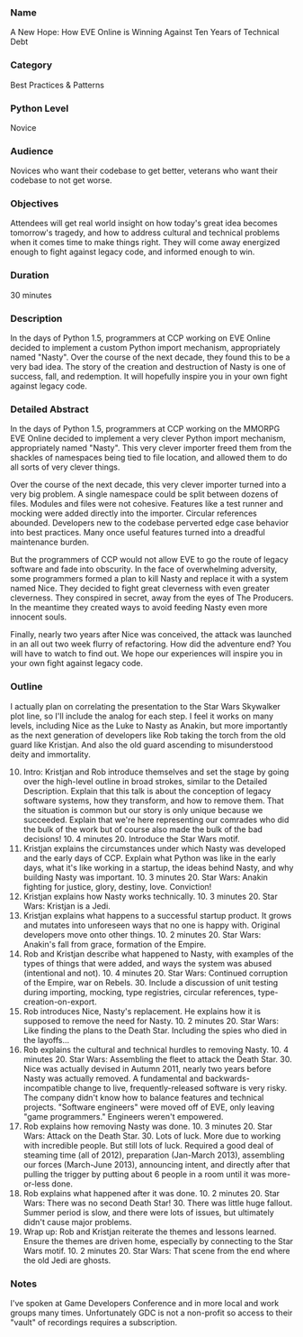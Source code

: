 ### Name
A New Hope: How EVE Online is Winning Against Ten Years of Technical Debt

### Category
Best Practices & Patterns 

### Python Level
Novice 

### Audience
Novices who want their codebase to get better, veterans who want their codebase to not get worse.

### Objectives
Attendees will get real world insight on how today's great idea becomes tomorrow's tragedy, and how to address cultural and technical problems when it comes time to make things right. They will come away energized enough to fight against legacy code, and informed enough to win.

### Duration
30 minutes

### Description
In the days of Python 1.5, programmers at CCP working on EVE Online decided to implement a custom Python import mechanism, appropriately named "Nasty". Over the course of the next decade, they found this to be a very bad idea. The story of the creation and destruction of Nasty is one of success, fall, and redemption. It will hopefully inspire you in your own fight against legacy code.

### Detailed Abstract
In the days of Python 1.5, programmers at CCP working on the MMORPG EVE Online decided to implement a very clever  Python import mechanism, appropriately named "Nasty". This very clever importer freed them from the shackles of namespaces being tied to file location, and allowed them to do all sorts of very clever things.

Over the course of the next decade, this very clever importer turned into a very big problem. A single namespace could be split between dozens of files. Modules and files were not cohesive. Features like a test runner and mocking were added directly into the importer. Circular references abounded. Developers new to the codebase perverted edge case behavior into best practices. Many once useful features turned into a dreadful maintenance burden.

But the programmers of CCP would not allow EVE to go the route of legacy software and fade into obscurity. In the face of overwhelming adversity, some programmers formed a plan to kill Nasty and replace it with a system named Nice. They decided to fight great cleverness with even greater cleverness. They conspired in secret, away from the eyes of The Producers. In the meantime they created ways to avoid feeding Nasty even more innocent souls. 

Finally, nearly two years after Nice was conceived, the attack was launched in an all out two week flurry of refactoring. How did the adventure end? You will have to watch to find out. We hope our experiences will inspire you in your own fight against legacy code.

### Outline
I actually plan on correlating the presentation to the Star Wars Skywalker plot line, so I'll include the analog for each step. I feel it works on many levels, including Nice as the Luke to Nasty as Anakin, but more importantly as the next generation of developers like Rob taking the torch from the old guard like Kristjan. And also the old guard ascending to misunderstood deity and immortality.

10. Intro: Kristjan and Rob introduce themselves and set the stage by going over the high-level outline in broad strokes, similar to the Detailed Description. Explain that this talk is about the conception of legacy software systems, how they transform, and how to remove them. That the situation is common but our story is only unique because we succeeded. Explain that we're here representing our comrades who did the bulk of the work but of course also made the bulk of the bad decisions!
    10. 4 minutes
    20. Introduce the Star Wars motif.
20. Kristjan explains the circumstances under which Nasty was developed and the early days of CCP. Explain what Python was like in the early days, what it's like working in a startup, the ideas behind Nasty, and why building Nasty was important.
    10. 3 minutes
    20. Star Wars: Anakin fighting for justice, glory, destiny, love. Conviction!
30. Kristjan explains how Nasty works technically.
    10. 3 minutes
    20. Star Wars: Kristjan is a Jedi.
40. Kristjan explains what happens to a successful startup product. It grows and mutates into unforeseen ways that no one is happy with. Original developers move onto other things.
    10. 2 minutes
    20. Star Wars: Anakin's fall from grace, formation of the Empire.
50. Rob and Kristjan describe what happened to Nasty, with examples of the types of things that were added, and ways the system was abused (intentional and not).
    10. 4 minutes
    20. Star Wars: Continued corruption of the Empire, war on Rebels.
    30. Include a discussion of unit testing during importing, mocking, type registries, circular references, type-creation-on-export.
60. Rob introduces Nice, Nasty's replacement. He explains how it is supposed to remove the need for Nasty.
    10. 2 minutes
    20. Star Wars: Like finding the plans to the Death Star. Including the spies who died in the layoffs...
70. Rob explains the cultural and technical hurdles to removing Nasty.
    10. 4 minutes
    20. Star Wars: Assembling the fleet to attack the Death Star.
    30. Nice was actually devised in Autumn 2011, nearly two years before Nasty was actually removed. A fundamental and backwards-incompatible change to live, frequently-released software is very risky. The company didn't know how to balance features and technical projects. "Software engineers" were moved off of EVE, only leaving "game programmers." Engineers weren't empowered.
80. Rob explains how removing Nasty was done.
    10. 3 minutes
    20. Star Wars: Attack on the Death Star.
    30. Lots of luck. More due to working with incredible people. But still lots of luck. Required a good deal of steaming time (all of 2012), preparation (Jan-March 2013), assembling our forces (March-June 2013), announcing intent, and directly after that pulling the trigger by putting about 6 people in a room until it was more-or-less done.
90. Rob explains what happened after it was done.
    10. 2 minutes
    20. Star Wars: There was no second Death Star!
    30. There was little huge fallout. Summer period is slow, and there were lots of issues, but ultimately didn't cause major problems.
100. Wrap up: Rob and Kristjan reiterate the themes and lessons learned. Ensure the themes are driven home, especially by connecting to the Star Wars motif.
    10. 2 minutes
    20. Star Wars: That scene from the end where the old Jedi are ghosts.

### Notes
I've spoken at Game Developers Conference and in more local and work groups many times. Unfortunately GDC is not a non-profit so access to their "vault" of recordings requires a subscription. 
